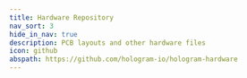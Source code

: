 ```yaml
---
title: Hardware Repository
nav_sort: 3
hide_in_nav: true
description: PCB layouts and other hardware files
icon: github
abspath: https://github.com/hologram-io/hologram-hardware
---
```

